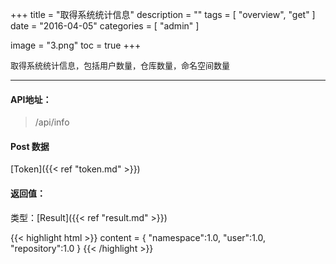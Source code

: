 +++
title = "取得系统统计信息"
description = ""
tags = [
    "overview",
    "get"
]
date = "2016-04-05"
categories = [
    "admin"
]

image = "3.png"
toc = true
+++

<font size=2>取得系统统计信息，包括用户数量，仓库数量，命名空间数量</font>
***

#### API地址：

> /api/info


#### Post 数据

[Token]({{< ref "token.md" >}})

#### 返回值：

类型：[Result]({{< ref "result.md" >}})

{{< highlight html >}}
content = {
    "namespace":1.0,
    "user":1.0,
    "repository":1.0
}
{{< /highlight >}}



